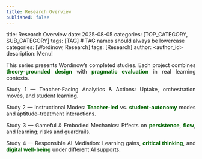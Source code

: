 ```yaml
---
title: Research Overview
published: false
---
```


title: Research Overview
date: 2025-08-05
categories: [TOP_CATEGORY, SUB_CATEGORY]
tags: [TAG]     # TAG names should always be lowercase
categories: [Wordinow, Research]
tags: [Research]
author: <author_id>        
description: Menu!

<div style="text-align: justify;">

<p>This series presents Wordinow’s completed studies. Each project combines <strong style="color:#006400;">theory-grounded design</strong> with <strong style="color:#006400;">pragmatic evaluation</strong> in real learning contexts.</p>

  <p>Study 1 — Teacher-Facing Analytics & Actions: Uptake, orchestration moves, and student learning.</p>
  <p>Study 2 — Instructional Modes: <strong style="color:#006400;">Teacher-led</strong> vs. <strong style="color:#006400;">student-autonomy</strong> modes and aptitude–treatment interactions.</p>
  <p>Study 3 — Gameful & Embodied Mechanics: Effects on <strong style="color:#006400;">persistence</strong>, <strong style="color:#006400;">flow</strong>, and learning; risks and guardrails.</p>
  <p>Study 4 — Responsible AI Mediation: Learning gains, <strong style="color:#006400;">critical thinking</strong>, and <strong style="color:#006400;">digital well-being</strong> under different AI supports.</p>

</div>
